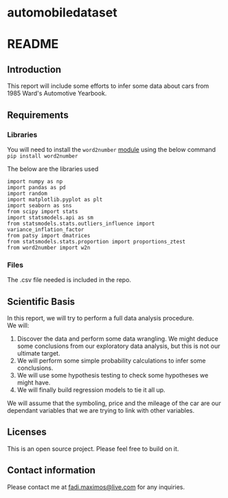 # automobiledataset

# README

## Introduction

This report will include some efforts to infer some data about cars from 1985 Ward's Automotive Yearbook.

## Requirements

### Libraries

You will need to install the `word2number` [module](https://pypi.org/project/word2number/) using the below command
`pip install word2number`

The below are the libraries used
```
import numpy as np
import pandas as pd
import random
import matplotlib.pyplot as plt
import seaborn as sns
from scipy import stats
import statsmodels.api as sm
from statsmodels.stats.outliers_influence import variance_inflation_factor
from patsy import dmatrices
from statsmodels.stats.proportion import proportions_ztest
from word2number import w2n
```

### Files

The .csv file needed is included in the repo.

## Scientific Basis

In this report, we will try to perform a full data analysis procedure.<br>
We will:
1. Discover the data and perform some data wrangling. We might deduce some conclusions from our exploratory data analysis, but this is not our ultimate target.
2. We will perform some simple probability calculations to infer some conclusions.
3. We will use some hypothesis testing to check some hypotheses we might have.
4. We will finally build regression models to tie it all up.

We will assume that the symboling, price and the mileage of the car are our dependant variables that we are trying to link with other variables.

## Licenses

This is an open source project. Please feel free to build on it.

## Contact information

Please contact me at fadi.maximos@live.com for any inquiries.
